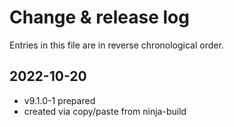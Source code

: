 # Change & release log

Entries in this file are in reverse chronological order.

## 2022-10-20

* v9.1.0-1 prepared
* created via copy/paste from ninja-build
